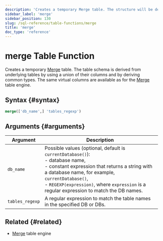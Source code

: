 ```yaml
---
description: 'Creates a temporary Merge table. The structure will be derived from underlying tables by using a union of their columns and by deriving common types.'
sidebar_label: 'merge'
sidebar_position: 130
slug: /sql-reference/table-functions/merge
title: 'merge'
doc_type: 'reference'
---
```


# merge Table Function

Creates a temporary [Merge](../../engines/table-engines/special/merge.md) table.
The table schema is derived from underlying tables by using a union of their columns and by deriving common types.
The same virtual columns are available as for the [Merge](../../engines/table-engines/special/merge.md) table engine.

## Syntax {#syntax}

```sql
merge(['db_name',] 'tables_regexp')
```
## Arguments {#arguments}

| Argument        | Description                                                                                                                                                                                                                                                                                     |
|-----------------|-------------------------------------------------------------------------------------------------------------------------------------------------------------------------------------------------------------------------------------------------------------------------------------------------|
| `db_name`       | Possible values (optional, default is `currentDatabase()`):<br/>    - database name,<br/>    - constant expression that returns a string with a database name, for example, `currentDatabase()`,<br/>    - `REGEXP(expression)`, where `expression` is a regular expression to match the DB names. |
| `tables_regexp` | A regular expression to match the table names in the specified DB or DBs.                                                                                                                                                                                                                       |

## Related {#related}

- [Merge](../../engines/table-engines/special/merge.md) table engine
